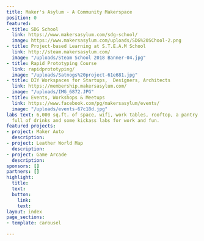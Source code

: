 ```yaml
---
title: Maker's Asylum - A Community Makerspace
position: 0
featured:
- title: SDG School
  link: https://www.makersasylum.com/sdg-school/
  image: https://www.makersasylum.com/uploads/SDG%20SChool-2.png
- title: Project-based Learning at S.T.E.A.M School
  link: http://steam.makersasylum.com/
  image: "/uploads/Steam School 2018 Banner-04.jpg"
- title: Rapid Prototyping Course
  link: rapidprototyping/
  image: "/uploads/Satnogs%20project-61e681.jpg"
- title: DIY Workspaces for Startups,  Designers, Architects
  link: https://membership.makersasylum.com/
  image: "/uploads/IMG_6872.JPG"
- title: Events, Workshops & Meetups
  link: https://www.facebook.com/pg/makersasylum/events/
  image: "/uploads/events-67c18d.jpg"
labs text: 6,000 sq.ft. of space, wifi, work tables, rooftop, a pantry with a fridge
  full of drinks and some kickass labs for work and fun.
featured projects:
- project: Maker Auto
  description: 
- project: Leather World Map
  description: 
- project: Game Arcade
  description: 
sponsors: []
partners: []
highlight:
  title: 
  text: 
  button:
    link: 
    text: 
layout: index
page_sections:
- template: carousel

---
```

